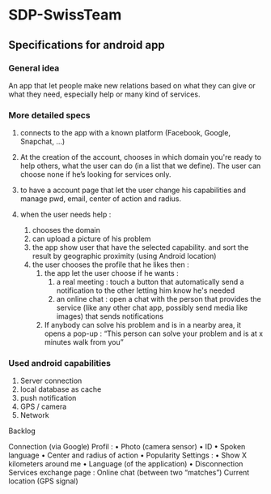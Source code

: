 # SDP-SwissTeam

## Specifications for android app
### General idea
An app that let people make new relations based on what they can give or what they need, especially help or many kind of services.

### More detailed specs
1. connects to the app with a known platform (Facebook, Google, Snapchat, ...)

2. At the creation of the account, chooses in which domain you're ready to help others, what the user can do (in a list that we define). The user can choose none if he’s looking for services only.

3. to have a account page that let the user change his capabilities and manage pwd, email, center of action and radius.

4. when the user needs help :
    1. chooses the domain
    2. can upload a picture of his problem
    3. the app show user that have the selected capability. and sort the result by geographic proximity (using Android location)
    4. the user chooses the profile that he likes then :
        1. the app let the user choose if he wants :
            1. a real meeting : touch a button that automatically send a notification to the other letting him know he's needed
            2. an online chat : open a chat with the person that provides the service (like any other chat app, possibly send media like images) that sends notifications
        3. If anybody can solve his problem and is in a nearby area, it opens a pop-up : “This person can solve your problem and is at x minutes walk from you”

### Used android capabilities
1. Server connection
2. local database as cache
3. push notification
4. GPS / camera 
5. Network





Backlog

Connection (via Google)
Profil :
•    Photo (camera sensor) 
•    ID 
•    Spoken language
•    Center and radius of action
•    Popularity
Settings :
•    Show X kilometers around me
•    Language (of the application)
•    Disconnection
Services exchange page :
Online chat (between two “matches”)
Current location (GPS signal)

